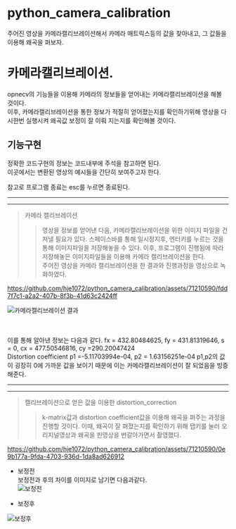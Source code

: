 # python_camera_calibration
주어진 영상을 카메라캘리브레이션해서 카메라 매트릭스등의 값을 찾아내고, 그 값들을 이용해 왜곡을 펴보자.

카메라캘리브레이션.
============================
opnecv의 기능들을 이용해 카메라의 정보들을 얻어내는 카메라캘리브레이션을 해볼 것이다.<br/>
이후, 카메라캘리브레이션을 통한 정보가 적절히 얻어졌는지를 확인하기위해 영상을 다시한번 실행시켜 왜곡값 보정이 잘 이뤄 지는지를 확인해볼 것이다.<br/>


기능구현
--------------------------
정확한 코드구현의 정보는 코드내부에 주석을 참고하면 된다. <br/>
이곳에서는 변환된 영상의 예시들을 간단히 보여주고자 한다. <br/>

  참고로 프로그램 종료는 esc를 누르면 종료된다. 
* * *
* * *
>카메라 캘리브레이션
>  > 영상을 정보를 얻어낸 다음, 카메라캘리브레이션을 위한 이미지 파일을 건져낼 필요가 있다.
>  > 스페이스바를 통해 일시정지후, 엔터키를 누르는 것을 통해 이미지파일을 저장해놓을 수 있다.
>  > 이후, 프로그램이 진행됨에 따라 저장해놓은 이미지파일들을 이용해 카메라 캘리브레이션을 한다. <br/>
>  > 주어진 영상을 카메라 캘리브레이션을 한 결과와 진행과정을 영상으로 녹화하였다.



https://github.com/hje1072/python_camera_calibration/assets/71210590/fdd7f7c1-a2a2-407b-8f3b-41d63c2424ff


![카메라캘리브레이션 결과](https://github.com/hje1072/python_camera_calibration/assets/71210590/34e9cdf6-69df-45d6-9a54-ac15beaaa62b)

<br/><br/>
이를 통해 알아낸 정보는 다음과 같다.
fx = 432.80484625, fy = 431.81319646, s = 0, cx = 477.50546816, cy =290.20047424 <br/>
 Distortion coefficient p1 =-5.11703994e-04, p2 = 1.63156251e-04
p1,p2의 값이 굉장히 0에 가까운 값을 보이기 때문에 이는 카메라캘리브레이션이 잘 되었음을 빙증해준다.
 
* * *
* * *
> 캘리브레이션으로 얻은 값을 이용한 distortion_correction
>  >  k-matrix값과 distortion coefficient값을 이용해 왜곡을 펴주는 과정을 진행할 것이다.
>  > 이때, 왜곡이 잘 펴졌는지를 확인하기 위해 탭키를 눌러 오리지널영상과 왜곡을 핀영상을 번갈아가면서 촬영했다.



https://github.com/hje1072/python_camera_calibration/assets/71210590/0e9b177a-9fda-4703-936d-1da8ad626912

- 보정전 <br/>
보정전과 후의 차이를 이미지로 남기면 다음과같다. <br/>
![보정전](https://github.com/hje1072/python_camera_calibration/assets/71210590/1d94374b-c0f7-4209-b811-ed9e5a79d552)

- 보정후 <br/>
 
![보정후](https://github.com/hje1072/python_camera_calibration/assets/71210590/8c3de6ca-4362-4ea6-80e8-ec453904b2d5)
 


